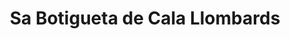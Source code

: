 ---
title: "Sa Botigueta de Cala Llombards"
url: /cala-llombards/sa-botigueta-de-cala-llombards/
shop: Supermarkt
---
